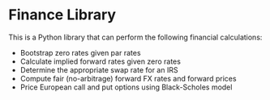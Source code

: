# Finance Library
This is a Python library that can perform the following financial calculations:
- Bootstrap zero rates given par rates
- Calculate implied forward rates given zero rates
- Determine the appropriate swap rate for an IRS
- Compute fair (no-arbitrage) forward FX rates and forward prices
- Price European call and put options using Black-Scholes model
